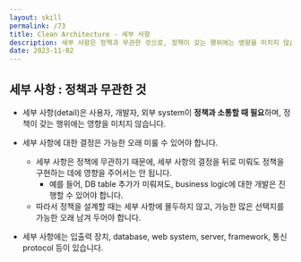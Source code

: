 ```yaml
---
layout: skill
permalink: /73
title: Clean Architecture - 세부 사항
description: 세부 사항은 정책과 무관한 것으로, 정책이 갖는 행위에는 영향을 미치지 않습니다.
date: 2023-11-02
---
```



## 세부 사항 : 정책과 무관한 것

- 세부 사항(detail)은 사용자, 개발자, 외부 system이 **정책과 소통할 때 필요**하며, 정책이 갖는 행위에는 영향을 미치지 않습니다.

- 세부 사항에 대한 결정은 가능한 오래 미룰 수 있어야 합니다.
    - 세부 사항은 정책에 무관하기 때문에, 세부 사항의 결정을 뒤로 미뤄도 정책을 구현하는 데에 영향을 주어서는 안 됩니다.
        - 예를 들어, DB table 추가가 미뤄져도, business logic에 대한 개발은 진행할 수 있어야 합니다.
    - 따라서 정책을 설계할 때는 세부 사항에 몰두하지 않고, 가능한 많은 선택지를 가능한 오래 남겨 두어야 합니다.

- 세부 사항에는 입출력 장치, database, web system, server, framework, 통신 protocol 등이 있습니다.


